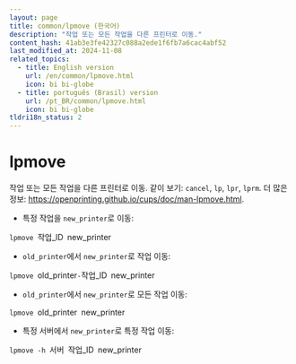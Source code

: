 ```yaml
---
layout: page
title: common/lpmove (한국어)
description: "작업 또는 모든 작업을 다른 프린터로 이동."
content_hash: 41ab3e3fe42327c088a2ede1f6fb7a6cac4abf52
last_modified_at: 2024-11-08
related_topics:
  - title: English version
    url: /en/common/lpmove.html
    icon: bi bi-globe
  - title: português (Brasil) version
    url: /pt_BR/common/lpmove.html
    icon: bi bi-globe
tldri18n_status: 2
---
```

# lpmove

작업 또는 모든 작업을 다른 프린터로 이동.
같이 보기: `cancel`, `lp`, `lpr`, `lprm`.
더 많은 정보: <https://openprinting.github.io/cups/doc/man-lpmove.html>.

- 특정 작업을 `new_printer`로 이동:

`lpmove `<span class="tldr-var badge badge-pill bg-dark-lm bg-white-dm text-white-lm text-dark-dm font-weight-bold">작업_ID</span>` `<span class="tldr-var badge badge-pill bg-dark-lm bg-white-dm text-white-lm text-dark-dm font-weight-bold">new_printer</span>

- `old_printer`에서 `new_printer`로 작업 이동:

`lpmove `<span class="tldr-var badge badge-pill bg-dark-lm bg-white-dm text-white-lm text-dark-dm font-weight-bold">old_printer</span>`-`<span class="tldr-var badge badge-pill bg-dark-lm bg-white-dm text-white-lm text-dark-dm font-weight-bold">작업_ID</span>` `<span class="tldr-var badge badge-pill bg-dark-lm bg-white-dm text-white-lm text-dark-dm font-weight-bold">new_printer</span>

- `old_printer`에서 `new_printer`로 모든 작업 이동:

`lpmove `<span class="tldr-var badge badge-pill bg-dark-lm bg-white-dm text-white-lm text-dark-dm font-weight-bold">old_printer</span>` `<span class="tldr-var badge badge-pill bg-dark-lm bg-white-dm text-white-lm text-dark-dm font-weight-bold">new_printer</span>

- 특정 서버에서 `new_printer`로 특정 작업 이동:

`lpmove -h `<span class="tldr-var badge badge-pill bg-dark-lm bg-white-dm text-white-lm text-dark-dm font-weight-bold">서버</span>` `<span class="tldr-var badge badge-pill bg-dark-lm bg-white-dm text-white-lm text-dark-dm font-weight-bold">작업_ID</span>` `<span class="tldr-var badge badge-pill bg-dark-lm bg-white-dm text-white-lm text-dark-dm font-weight-bold">new_printer</span>
